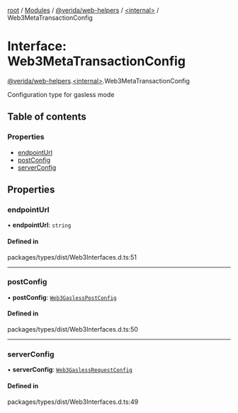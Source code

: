 [root](../README.md) / [Modules](../modules.md) / [@verida/web-helpers](../modules/verida_web_helpers.md) / [<internal\>](../modules/verida_web_helpers._internal_.md) / Web3MetaTransactionConfig

# Interface: Web3MetaTransactionConfig

[@verida/web-helpers](../modules/verida_web_helpers.md).[<internal\>](../modules/verida_web_helpers._internal_.md).Web3MetaTransactionConfig

Configuration type for gasless mode

## Table of contents

### Properties

- [endpointUrl](verida_web_helpers._internal_.Web3MetaTransactionConfig.md#endpointurl)
- [postConfig](verida_web_helpers._internal_.Web3MetaTransactionConfig.md#postconfig)
- [serverConfig](verida_web_helpers._internal_.Web3MetaTransactionConfig.md#serverconfig)

## Properties

### endpointUrl

• **endpointUrl**: `string`

#### Defined in

packages/types/dist/Web3Interfaces.d.ts:51

___

### postConfig

• **postConfig**: [`Web3GaslessPostConfig`](verida_web_helpers._internal_.Web3GaslessPostConfig.md)

#### Defined in

packages/types/dist/Web3Interfaces.d.ts:50

___

### serverConfig

• **serverConfig**: [`Web3GaslessRequestConfig`](verida_web_helpers._internal_.Web3GaslessRequestConfig.md)

#### Defined in

packages/types/dist/Web3Interfaces.d.ts:49
